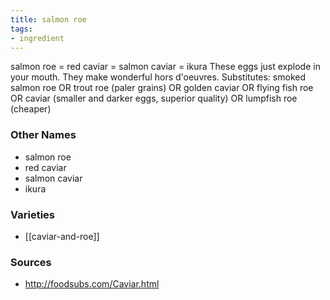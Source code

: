 ```yaml
---
title: salmon roe
tags:
- ingredient
---
```

salmon roe = red caviar = salmon caviar = ikura These eggs just explode in your mouth. They make wonderful hors d'oeuvres. Substitutes: smoked salmon roe OR trout roe (paler grains) OR golden caviar OR flying fish roe OR caviar (smaller and darker eggs, superior quality) OR lumpfish roe (cheaper)

### Other Names

* salmon roe
* red caviar
* salmon caviar
* ikura

### Varieties

* [[caviar-and-roe]]

### Sources
* http://foodsubs.com/Caviar.html
